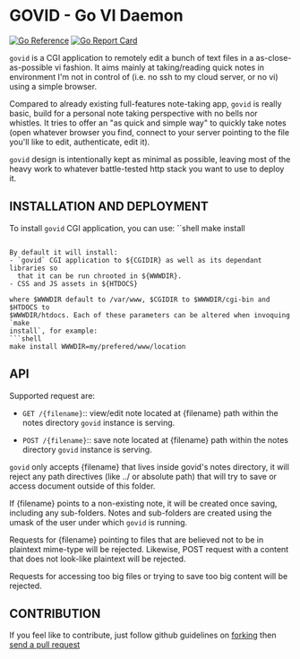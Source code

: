 # GOVID - Go VI Daemon

[![Go Reference](https://pkg.go.dev/badge/github.com/pirmd/govid.svg)](https://pkg.go.dev/github.com/pirmd/govid)
[![Go Report Card](https://goreportcard.com/badge/github.com/pirmd/rvi)](https://goreportcard.com/report/github.com/pirmd/govid)

`govid` is a CGI application to remotely edit a bunch of text files in a
as-close-as-possible vi fashion. It aims mainly at taking/reading quick notes
in environment I'm not in control of (i.e. no ssh to my cloud server, or no vi)
using a simple browser.

Compared to already existing full-features note-taking app, `govid` is really
basic, build for a personal note taking perspective with no bells nor whistles.
It tries to offer an "as quick and simple way" to quickly take notes (open
whatever browser you find, connect to your server pointing to the file you'll
like to edit, authenticate, edit it).

`govid` design is intentionally kept as minimal as possible, leaving most of
the heavy work to whatever battle-tested http stack you want to use to deploy
it. 

## INSTALLATION AND DEPLOYMENT
To install `govid` CGI application, you can use:
̀``shell
make install
```

By default it will install:
- `govid` CGI application to ${CGIDIR} as well as its dependant libraries so
  that it can be run chrooted in ${WWWDIR}.
- CSS and JS assets in ${HTDOCS}

where $WWWDIR default to /var/www, $CGIDIR to $WWWDIR/cgi-bin and $HTDOCS to
$WWWDIR/htdocs. Each of these parameters can be altered when invoquing `make
install`, for example:
```shell
make install WWWDIR=my/prefered/www/location
```

## API
Supported request are:
+ `GET /{filename}`:: view/edit note located at {filename} path within the notes
directory `govid` instance is serving.

+ `POST /{filename}`:: save note located at {filename} path within the notes
directory `govid` instance is serving.

`govid` only accepts {filename} that lives inside govid's notes directory, it
will reject any path directives (like ../ or absolute path) that will try to
save or access document outside of this folder.

If {filename} points to a non-existing note, it will be created once saving,
including any sub-folders. Notes and sub-folders are created using the umask of
the user under which `govid` is running.

Requests for {filename} pointing to files that are believed not to be in
plaintext mime-type will be rejected. Likewise, POST request with a content
that does not look-like plaintext will be rejected.

Requests for accessing too big files or trying to save too big content will be
rejected.

## CONTRIBUTION
If you feel like to contribute, just follow github guidelines on
[forking](https://help.github.com/articles/fork-a-repo/) then [send a pull
request](https://help.github.com/articles/creating-a-pull-request/)


[modeline]: # ( vim: set fenc=utf-8 spell spl=en: )
